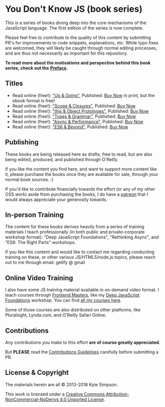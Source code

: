 # You Don't Know JS \(book series\)

This is a series of books diving deep into the core mechanisms of the JavaScript language. The first edition of the series is now complete.

Please feel free to contribute to the quality of this content by submitting PR's for improvements to code snippets, explanations, etc. While typo fixes are welcomed, they will likely be caught through normal editing processes, and are thus not necessarily as important for this repository.

**To read more about the motivations and perspective behind this book series, check out the** [**Preface**](preface.md)**.**

## Titles

* Read online \(free!\): ["Up & Going"](https://github.com/leandrokanis/You-Dont-Know-JS/tree/fe3ea179f1efd2c649789f713ead9ed765a4d80b/up/%20&/%20going/README.md#you-dont-know-js-up--going), Published: [Buy Now](http://www.ebooks.com/1993212/you-don-t-know-js-up-going/simpson-kyle/) in print, but the ebook format is free!
* Read online \(free!\): ["Scope & Closures"](https://github.com/leandrokanis/You-Dont-Know-JS/tree/fe3ea179f1efd2c649789f713ead9ed765a4d80b/scope/%20&/%20closures/README.md#you-dont-know-js-scope--closures), Published: [Buy Now](http://www.ebooks.com/1647631/you-don-t-know-js-scope-closures/simpson-kyle/)
* Read online \(free!\): ["this & Object Prototypes"](https://github.com/leandrokanis/You-Dont-Know-JS/tree/fe3ea179f1efd2c649789f713ead9ed765a4d80b/this/%20&/%20object/%20prototypes/README.md#you-dont-know-js-this--object-prototypes), Published: [Buy Now](http://www.ebooks.com/1734321/you-don-t-know-js-this-object-prototypes/simpson-kyle/)
* Read online \(free!\): ["Types & Grammar"](https://github.com/leandrokanis/You-Dont-Know-JS/tree/fe3ea179f1efd2c649789f713ead9ed765a4d80b/types/%20&/%20grammar/README.md#you-dont-know-js-types--grammar), Published: [Buy Now](http://www.ebooks.com/1935541/you-don-t-know-js-types-grammar/simpson-kyle/)
* Read online \(free!\): ["Async & Performance"](https://github.com/leandrokanis/You-Dont-Know-JS/tree/fe3ea179f1efd2c649789f713ead9ed765a4d80b/async/%20&/%20performance/README.md#you-dont-know-js-async--performance), Published: [Buy Now](http://www.ebooks.com/1977375/you-don-t-know-js-async-performance/simpson-kyle/)
* Read online \(free!\): ["ES6 & Beyond"](https://github.com/leandrokanis/You-Dont-Know-JS/tree/fe3ea179f1efd2c649789f713ead9ed765a4d80b/es6/%20&/%20beyond/README.md#you-dont-know-js-es6--beyond), Published: [Buy Now](http://www.ebooks.com/2481820/you-don-t-know-js-es6-beyond/simpson-kyle/)

## Publishing

These books are being released here as drafts, free to read, but are also being edited, produced, and published through O'Reilly.

If you like the content you find here, and want to support more content like it, please purchase the books once they are available for sale, through your normal book sources. :\)

If you'd like to contribute financially towards the effort \(or any of my other OSS work\) aside from purchasing the books, I do have a [patreon](https://www.patreon.com/getify) that I would always appreciate your generosity towards.

## In-person Training

The content for these books derives heavily from a series of training materials I teach professionally \(in both public and private-corporate workshop format\): "Deep JavaScript Foundations", "Rethinking Async", and "ES6: The Right Parts" workshops.

If you like this content and would like to contact me regarding conducting training on these, or other various JS/HTML5/node.js topics, please reach out to me through email: getify @ gmail

## Online Video Training

I also have some JS training material available in on-demand video format. I teach courses through [Frontend Masters](https://FrontendMasters.com), like my [Deep JavaScript Foundations](https://frontendmasters.com/courses/javascript-foundations/) workshop. You can find [all my courses here](https://frontendmasters.com/kyle-simpson/).

Some of those courses are also distributed on other platforms, like Pluralsight, Lynda.com, and O'Reilly Safari Online.

## Contributions

Any contributions you make to this effort **are of course greatly appreciated**.

But **PLEASE** read the [Contributions Guidelines](contributing.md) carefully before submitting a PR.

## License & Copyright

The materials herein are all © 2013-2018 Kyle Simpson.

  
This work is licensed under a [Creative Commons Attribution-NonCommercial-NoDerivs 4.0 Unported License](http://creativecommons.org/licenses/by-nc-nd/4.0/).

